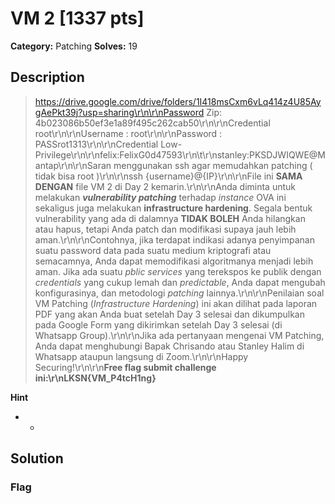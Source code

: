 # VM 2 [1337 pts]

**Category:** Patching
**Solves:** 19

## Description
>https://drive.google.com/drive/folders/1I418msCxm6vLq414z4U85AygAePkt39j?usp=sharing\r\n\r\nPassword Zip: 4b023086b50ef3e1a89f495c262cab50\r\n\r\nCredential root\r\n\r\nUsername : root\r\n\r\nPassword : PASSrot1313\r\n\r\nCredential Low-Privilege\r\n\r\nfelix:FelixG0d47593\r\n\t\r\nstanley:PKSDJWIQWE@Mantap\r\n\r\nSaran menggunakan ssh agar memudahkan patching ( tidak bisa root )\r\n\r\nssh {username}@{IP}\r\n\r\nFile ini **SAMA DENGAN** file VM 2 di Day 2 kemarin.\r\n\r\nAnda diminta untuk melakukan ***vulnerability patching*** terhadap *instance* OVA ini sekaligus juga melakukan **infrastructure hardening**. Segala bentuk vulnerability yang ada di dalamnya **TIDAK BOLEH** Anda hilangkan atau hapus, tetapi Anda patch dan modifikasi supaya jauh lebih aman.\r\n\r\nContohnya, jika terdapat indikasi adanya penyimpanan suatu password data pada suatu medium kriptografi atau semacamnya, Anda dapat memodifikasi algoritmanya menjadi lebih aman. Jika ada suatu *pblic services* yang terekspos ke publik dengan *credentials* yang cukup lemah dan *predictable*, Anda dapat mengubah konfigurasinya, dan metodologi *patching* lainnya.\r\n\r\nPenilaian soal VM Patching (*Infrastructure Hardening*) ini akan dilihat pada laporan PDF yang akan Anda buat setelah Day 3 selesai dan dikumpulkan pada Google Form yang dikirimkan setelah Day 3 selesai (di Whatsapp Group).\r\n\r\nJika ada pertanyaan mengenai VM Patching, Anda dapat menghubungi Bapak Chrisando atau Stanley Halim di Whatsapp ataupun langsung di Zoom.\r\n\r\nHappy Securing!\r\n\r\n**Free flag submit challenge ini:\r\nLKSN{VM_P4tcH1ng}**

**Hint**
* -

## Solution

### Flag

